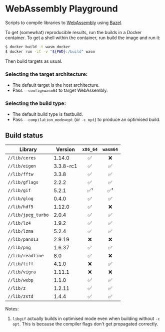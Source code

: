 # WebAssembly Playground

Scripts to compile libraries to [WebAssembly] using [Bazel].

To get (somewhat) reproducible results, run the builds in a Docker container.
To get a shell within the container, run build the image and run it:

```sh
$ docker build -t wasm docker
$ docker run -it -v "${PWD}:/build" wasm
```

Then build targets as usual.

### Selecting the target architecture:

- The default target is the host architecture.
- Pass `--config=wasm64` to target WebAssembly.

### Selecting the build type:
- The default build type is fastbuild.
- Pass `--compilation_mode=opt` (or `-c opt`) to produce an optimised build.

## Build status

| Library            | Version   | `x86_64` | `wasm64` |
|--------------------|-----------|:--------:|:--------:|
| `//lib/ceres`      | 1.14.0    | ✅       | ❌       |
| `//lib/eigen`      | 3.3.8-rc1 | ✅       | ✅       |
| `//lib/fftw`       | 3.3.8     | ✅       | ✅       |
| `//lib/gflags`     | 2.2.2     | ✅       | ✅       |
| `//lib/gif`        | 5.2.1     | ✅¹      | ✅¹      |
| `//lib/glog`       | 0.4.0     | ✅       | ✅       |
| `//lib/hdf5`       | 1.12.0    | ✅       | ❌       |
| `//lib/jpeg_turbo` | 2.0.4     | ✅       | ✅       |
| `//lib/lz4`        | 1.9.2     | ✅       | ✅       |
| `//lib/lzma`       | 5.2.4     | ✅       | ✅       |
| `//lib/pano13`     | 2.9.19    | ❌       | ❌       |
| `//lib/png`        | 1.6.37    | ✅       | ✅       |
| `//lib/readline`   | 8.0       | ✅       | ❌       |
| `//lib/tiff`       | 4.1.0     | ❌       | ✅       |
| `//lib/vigra`      | 1.11.1    | ❌       | ❌       |
| `//lib/webp`       | 1.1.0     | ✅       | ✅       |
| `//lib/z`          | 1.2.11    | ✅       | ✅       |
| `//lib/zstd`       | 1.4.4     | ✅       | ✅       |

Notes:

1. `libgif` actually builds in optimised mode even when building without `-c opt`.
   This is because the compiler flags don't get propagated correctly.

[Bazel]: https://bazel.build
[WebAssembly]: https://webassembly.org
